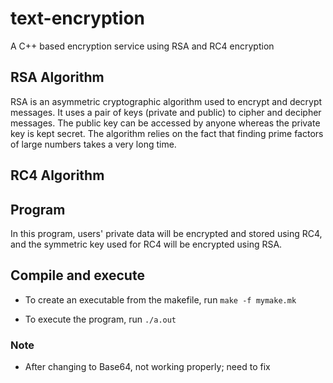 # text-encryption

A C++ based encryption service using RSA and RC4 encryption

## RSA Algorithm

RSA is an asymmetric cryptographic algorithm used to encrypt and decrypt messages. It uses a pair of keys (private and public) to cipher and decipher messages. The public key can be accessed by anyone whereas the private key is kept secret. The algorithm relies on the fact that finding prime factors of large numbers takes a very long time.

## RC4 Algorithm

## Program

In this program, users' private data will be encrypted and stored using RC4, and the symmetric key used for RC4 will be encrypted using RSA.

## Compile and execute

- To create an executable from the makefile, run `make -f mymake.mk`

- To execute the program, run `./a.out`

### Note
- After changing to Base64, not working properly; need to fix
